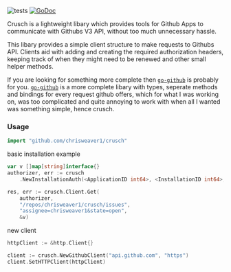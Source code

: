 ![tests](https://github.com/chrisweaver1/crusch/workflows/Go/badge.svg?branch=master) 
[![GoDoc](https://img.shields.io/static/v1?label=godoc&message=reference&color=blue)](https://pkg.go.dev/github.com/chrisweaver1/crusch)

Crusch is a lightweight libary which provides tools for Github Apps to communicate with Githubs V3 API, without too much unnecessary hassle.

This libary provides a simple client structure to make requests to Githubs API. Clients aid with adding and creating the required authorization headers, keeping track of when they might need to be renewed and other small helper methods.
 
If you are looking for something more complete then [`go-github`](https://github.com/google/go-github) is probably for you. [`go-github`](https://github.com/google/go-github) is a more complete libary with types, seperate methods and bindings for every request github offers, which for what I was working on, was too complicated and quite annoying to work with when all I wanted was something simple, hence crusch.

### Usage

```go
import "github.com/chrisweaver1/crusch"
```

basic installation example
```go
var v []map[string]interface{}
authorizer, err := crusch
    .NewInstallationAuth(<ApplicationID int64>, <InstallationID int64>, <rsaKey *rsa.PrivateKey>)

res, err := crusch.Client.Get(
    authorizer, 
    "/repos/chrisweaver1/crusch/issues", 
    "assignee=chrisweaver1&state=open", 
    &v)
```

new client
```go
httpClient := &http.Client{}

client := crusch.NewGithubClient("api.github.com", "https")
client.SetHTTPClient(httpClient)
```

